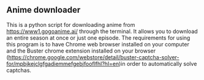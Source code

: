## Anime downloader

This is a python script for downloading anime from https://www1.gogoanime.ai/ through the terminal. It allows you to download an entire season at once or just one episode. The requirements for using this program is to have Chrome web browser installed on your computer and the Buster chrome extension installed on your browser (https://chrome.google.com/webstore/detail/buster-captcha-solver-for/mpbjkejclgfgadiemmefgebjfooflfhl?hl=en)in order to automatically solve captchas. 
